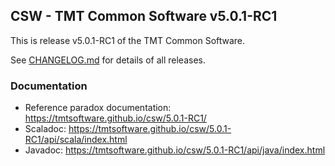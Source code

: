 ## CSW - TMT Common Software v5.0.1-RC1

This is release v5.0.1-RC1 of the TMT Common Software.

See [CHANGELOG.md](CHANGELOG.md) for details of all releases.


### Documentation
- Reference paradox documentation: https://tmtsoftware.github.io/csw/5.0.1-RC1/
- Scaladoc: https://tmtsoftware.github.io/csw/5.0.1-RC1/api/scala/index.html
- Javadoc: https://tmtsoftware.github.io/csw/5.0.1-RC1/api/java/index.html
